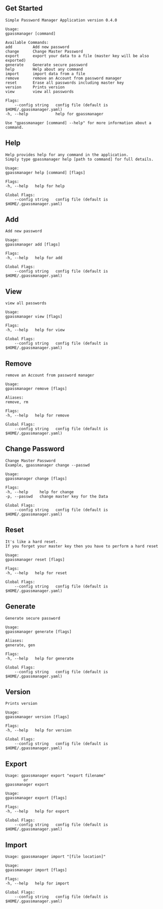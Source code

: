 ## Get Started

    Simple Password Manager Application version 0.4.0

    Usage:
    gpassmanager [command]

    Available Commands:
    add         Add new password
    change      Change Master Password
    export      export your data to a file (master key will be also exported)
    generate    Generate secure password
    help        Help about any command
    import      import data from a file
    remove      remove an Account from password manager
    reset       Erase all passwords including master key
    version     Prints version
    view        view all passwords

    Flags:
        --config string   config file (default is $HOME/.gpassmanager.yaml)
    -h, --help            help for gpassmanager

    Use "gpassmanager [command] --help" for more information about a command.

## Help

    Help provides help for any command in the application.
    Simply type gpassmanager help [path to command] for full details.

    Usage:
    gpassmanager help [command] [flags]

    Flags:
    -h, --help   help for help

    Global Flags:
        --config string   config file (default is $HOME/.gpassmanager.yaml)

## Add

    Add new password

    Usage:
    gpassmanager add [flags]

    Flags:
    -h, --help   help for add

    Global Flags:
        --config string   config file (default is $HOME/.gpassmanager.yaml)

## View

    view all passwords

    Usage:
    gpassmanager view [flags]

    Flags:
    -h, --help   help for view

    Global Flags:
        --config string   config file (default is $HOME/.gpassmanager.yaml)

## Remove

    remove an Account from password manager

    Usage:
    gpassmanager remove [flags]

    Aliases:
    remove, rm

    Flags:
    -h, --help   help for remove

    Global Flags:
        --config string   config file (default is $HOME/.gpassmanager.yaml)

## Change Password

    Change Master Password
    Example, gpassmanager change --passwd

    Usage:
    gpassmanager change [flags]

    Flags:
    -h, --help     help for change
    -p, --passwd   change master key for the Data

    Global Flags:
        --config string   config file (default is $HOME/.gpassmanager.yaml)

## Reset

    It's like a hard reset.
    If you forget your master key then you have to perform a hard reset

    Usage:
    gpassmanager reset [flags]

    Flags:
    -h, --help   help for reset

    Global Flags:
        --config string   config file (default is $HOME/.gpassmanager.yaml)

## Generate

    Generate secure password

    Usage:
    gpassmanager generate [flags]

    Aliases:
    generate, gen

    Flags:
    -h, --help   help for generate

    Global Flags:
        --config string   config file (default is $HOME/.gpassmanager.yaml)

## Version

    Prints version

    Usage:
    gpassmanager version [flags]

    Flags:
    -h, --help   help for version

    Global Flags:
        --config string   config file (default is $HOME/.gpassmanager.yaml)

## Export

    Usage: gpassmanager export "export filename"
            or
    gpassmanager export

    Usage:
    gpassmanager export [flags]

    Flags:
    -h, --help   help for export

    Global Flags:
        --config string   config file (default is $HOME/.gpassmanager.yaml)

## Import

    Usage: gpassmanager import "[file location]"

    Usage:
    gpassmanager import [flags]

    Flags:
    -h, --help   help for import

    Global Flags:
        --config string   config file (default is $HOME/.gpassmanager.yaml)
